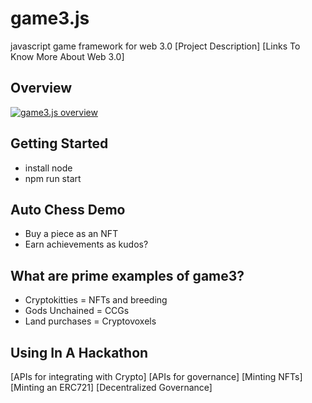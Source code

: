 # game3.js
javascript game framework for web 3.0
[Project Description]
[Links To Know More About Web 3.0]

## Overview
[![game3.js overview](https://docs.google.com/drawings/d/e/2PACX-1vRzF6Ws2C2BXrQAIcSi-XWQLYrgxnEQ2-Z1xCdN2MERA12LAdxllNVqNmRh4xdBSq6LRx2KX4M-7vWW/pub?w=960&amp;h=720)][overview]

## Getting Started
  * install node
  * npm run start

## Auto Chess Demo
  * Buy a piece as an NFT
  * Earn achievements as kudos?

## What are prime examples of game3?
  * Cryptokitties = NFTs and breeding
  * Gods Unchained = CCGs
  * Land purchases = Cryptovoxels

## Using In A Hackathon
[APIs for integrating with Crypto]
[APIs for governance]
[Minting NFTs]
[Minting an ERC721]
[Decentralized Governance]

[overview]: (https://docs.google.com/drawings/d/1aUSMeocqC4oyyutpTRau8Zaz0Bd4oMRcr8css3sCgcM/edit?usp=sharing)
